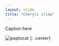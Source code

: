 ```yaml
---
layout: slide
title: "Cheryls slide"
---
```


Caption here

![poptocat](https://octodex.github.com/images/poptocat.png)
{: .center}
